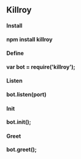 ## Killroy

#### Install
**npm install killroy**

#### Define
**var bot = require('killroy');**

#### Listen
**bot.listen(port)**

#### Init
**bot.init();**

#### Greet
**bot.greet();**